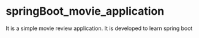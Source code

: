 # springBoot_movie_application
It is a simple movie review application. It is developed to learn spring boot
